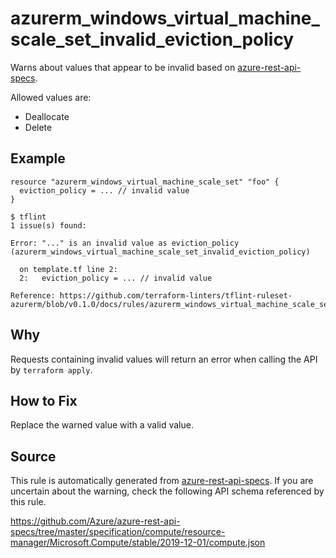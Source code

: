 <!--- This file generated by `tools/apispec-rule-gen/main.go`. DO NOT EDIT --->

# azurerm_windows_virtual_machine_scale_set_invalid_eviction_policy

Warns about values that appear to be invalid based on [azure-rest-api-specs](https://github.com/Azure/azure-rest-api-specs).

Allowed values are:
- Deallocate
- Delete

## Example

```hcl
resource "azurerm_windows_virtual_machine_scale_set" "foo" {
  eviction_policy = ... // invalid value
}
```

```
$ tflint
1 issue(s) found:

Error: "..." is an invalid value as eviction_policy (azurerm_windows_virtual_machine_scale_set_invalid_eviction_policy)

  on template.tf line 2:
  2:   eviction_policy = ... // invalid value

Reference: https://github.com/terraform-linters/tflint-ruleset-azurerm/blob/v0.1.0/docs/rules/azurerm_windows_virtual_machine_scale_set_invalid_eviction_policy.md

```

## Why

Requests containing invalid values will return an error when calling the API by `terraform apply`.

## How to Fix

Replace the warned value with a valid value.

## Source

This rule is automatically generated from [azure-rest-api-specs](https://github.com/Azure/azure-rest-api-specs). If you are uncertain about the warning, check the following API schema referenced by this rule.

https://github.com/Azure/azure-rest-api-specs/tree/master/specification/compute/resource-manager/Microsoft.Compute/stable/2019-12-01/compute.json

